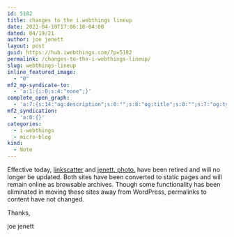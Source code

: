 ```yaml
---
id: 5182
title: changes to the i.webthings lineup
date: 2021-04-19T17:06:18-04:00
dated: 04/19/21
author: joe jenett
layout: post
guid: https://hub.iwebthings.com/?p=5182
permalink: /changes-to-the-i-webthings-lineup/
slug: webthings-lineup
inline_featured_image:
  - "0"
mf2_mp-syndicate-to:
  - 'a:1:{i:0;s:4:"none";}'
complete_open_graph:
  - 'a:7:{s:14:"og:description";s:0:"";s:8:"og:title";s:0:"";s:7:"og:type";s:0:"";s:12:"twitter:card";s:7:"summary";s:15:"twitter:creator";s:0:"";s:19:"twitter:description";s:0:"";s:8:"og:image";s:0:"";}'
mf2_syndication:
  - 'a:0:{}'
categories:
  - i-webthings
  - micro-blog
kind:
  - Note
---
```

Effective today, [linkscatter](https://linkscatter.com/) and [jenett. photo.](https://photo.jenett.org/) have been retired and will no longer be updated. Both sites have been converted to static pages and will remain online as browsable archives.<!-- excerpt-end -->  Though some functionality has been eliminated in moving these sites away from WordPress, permalinks to content have not changed.

Thanks,

joe jenett